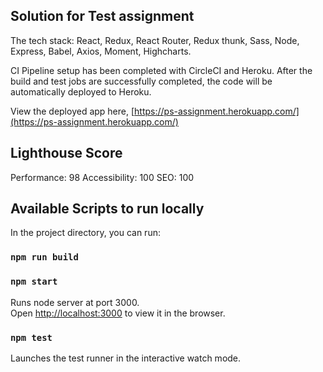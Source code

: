 ## Solution for Test assignment

The tech stack: React, Redux, React Router, Redux thunk, Sass, Node, Express, Babel, Axios, Moment, Highcharts.

CI Pipeline setup has been completed with CircleCI and Heroku. After the build and test jobs are successfully completed, the code will be automatically deployed to Heroku.

View the deployed app here,
[https://ps-assignment.herokuapp.com/](https://ps-assignment.herokuapp.com/)

## Lighthouse Score

Performance: 98
Accessibility: 100
SEO: 100

## Available Scripts to run locally

In the project directory, you can run:

### `npm run build`
### `npm start`

Runs node server at port 3000.<br />
Open [http://localhost:3000](http://localhost:3000) to view it in the browser.

### `npm test`

Launches the test runner in the interactive watch mode.<br />